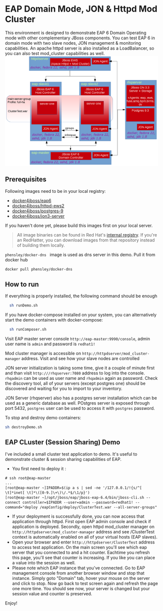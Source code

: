 EAP Domain Mode, JON & Httpd Mod Cluster
=======

 This environment is designed to demonstrate EAP 6 Domain Operating mode with other complementary JBoss components. You can test EAP 6 in domain mode with two slave nodes, JON management & monitoring capabilities. An apache httpd server is also installed as a LoadBalancer, so you can also test mod_cluster capabilities as well.
 ![Architecture](./resource/architecture.png)

## Prerequisites


Following images need to be in your local registry:

- [docker4jboss/eap6](../image-eap6/README.md)
- [docker4jboss/httpd-ews2](../image-httpd-ews2/README.md)
- [docker4jboss/postgres-9](../image-postgres-9/README.md)
- [docker4jboss/jon3-server](../image-jon3-server/README.md)

If you haven't done yet, please build this images first on your local server.
> All image binaries can be found in Red Hat's [internal registry](http:/docker-registry.usersys.redhat.com). If you're an RedHatter, you can download images from that repository instead of building them locally.

```phensley/docker-dns ``` image is used as dns server in this demo. Pull it from docker hub

```bash
docker pull phensley/docker-dns
```

## How to run

   If everything is properly installed, the following command should be enough

```bash
  sh runDemo.sh
```
   If you have docker-compose installed on your system, you can alternatively start the demo containers with docker-compose:

```bash
  sh runComposer.sh
```

 Visit EAP master server  console ```http://eap-master:9990/console```, admin user name is ```admin``` and password is ```redhat1!```

  Mod cluster manager is accessible on ```http://httpdserver/mod_cluster-manager``` address. Visit and see how your slave nodes are controlled

JON server  initialization is taking some time, give it a couple of minute first and than visit ```http:///rhqserver:7080``` address to log into the console. ```rhqadmin``` can be used as user name and ```rhqadmin``` again as password. Check the discovery tool, all of your servers (except postgres one) should be discovered and waiting for you to import to your inventory.

JON Server (rhqserver) also has a postgres server installation which can be used as a generic database as well. POstgres server is exposed through port 5432, ```postgres``` user can be used to access it with ```postgres``` password.

  To stop and destroy demo containers:
```bash
sh destroyDemo.sh
```

## EAP CLuster (Session Sharing) Demo

I've included a small cluster test application to demo. It's useful to demonstrate cluster & session sharing capabilities of EAP.
- You first need to deploy it :

```
# ssh root@eap-master
...
[root@eap-master ~]IPADDR=$(ip a s | sed -ne '/127.0.0.1/!{s/^[ \t]*inet[ \t]*\([0-9.]\+\)\/.*$/\1/p}')
[root@eap-master ~]/opt/jboss/eap/jboss-eap-6.4/bin/jboss-cli.sh --connect controller=$IPADDR --user=admin --password=redhat1! --command="deploy /eapConfig/deploy/ClusterTest.war --all-server-groups"
```

- If your deployment is successfully done, you can now access that application through httpd. First open EAP admin console and check if application is deployed. Secondly, open httpd mod_cluster manager on ```http://httpdserver/mod_cluster-manager``` address and see /ClusterTest context is automatically enabled on all of your virtual hosts (EAP slaves).  
- Open your browser and enter ```http://httpdserver/ClusterTest``` address to access test application. On the main screen you'll see which eap server that you connected to and a hit counter. Eachtime you refresh this page, you'll see that counter is increasing. If you like you can place a value into the session as well.
- Please note which EAP instance that you've connected. Go to EAP management console from another browser window and stop that instance. Simply goto "Domain" tab, hover your mouse on the server and click to stop. Now go back to test screen again and refresh the page one more time. You should see now, your server is changed but your session value and counter is preserved.

Enjoy!
